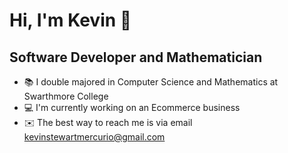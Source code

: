 <!-- # Hi, I'm Kevin 👋 -->

<!--
**kstewartmercurio/kstewartmercurio** is a ✨ _special_ ✨ repository because its `README.md` (this file) appears on your GitHub profile.

Here are some ideas to get you started:

- 🔭 I’m currently working on ...
- 🌱 I’m currently learning ...
- 👯 I’m looking to collaborate on ...
- 🤔 I’m looking for help with ...
- 💬 Ask me about ...
- 📫 How to reach me: ...
- 😄 Pronouns: ...
- ⚡ Fun fact: ...
-->

# Hi, I'm Kevin 👋

## Software Developer and Mathematician

- 📚 I double majored in Computer Science and Mathematics at Swarthmore College
- 💻 I'm currently working on an Ecommerce business
- ✉️ The best way to reach me is via email [kevinstewartmercurio@gmail.com](mailto:kevinstewartmercurio@gmail.com) 
